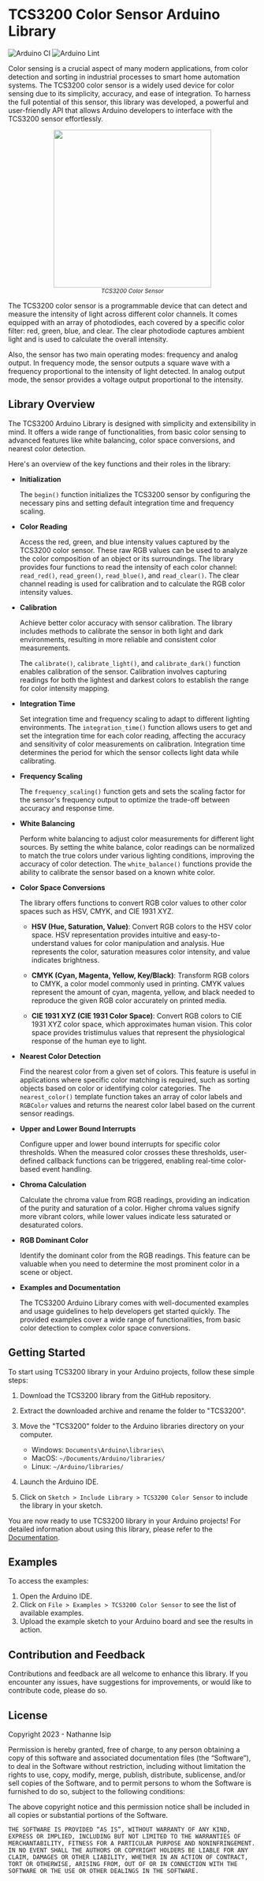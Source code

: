 # TCS3200 Color Sensor Arduino Library

![Arduino CI](https://github.com/nthnn/TCS3200/actions/workflows/arduino_ci.yml/badge.svg)
![Arduino Lint](https://github.com/nthnn/TCS3200/actions/workflows/arduino_lint.yml/badge.svg)

Color sensing is a crucial aspect of many modern applications, from color detection and sorting in industrial processes to smart home automation systems. The TCS3200 color sensor is a widely used device for color sensing due to its simplicity, accuracy, and ease of integration. To harness the full potential of this sensor, this library was developed, a powerful and user-friendly API that allows Arduino developers to interface with the TCS3200 sensor effortlessly.

<p align="center">
	<img src="misc/assets/tcs3200_color_sensor.jpg" width="320" />
	<br/>
	<small><i>TCS3200 Color Sensor</i></small>
</p>

The TCS3200 color sensor is a programmable device that can detect and measure the intensity of light across different color channels. It comes equipped with an array of photodiodes, each covered by a specific color filter: red, green, blue, and clear. The clear photodiode captures ambient light and is used to calculate the overall intensity.

Also, the sensor has two main operating modes: frequency and analog output. In frequency mode, the sensor outputs a square wave with a frequency proportional to the intensity of light detected. In analog output mode, the sensor provides a voltage output proportional to the intensity.

## Library Overview

The TCS3200 Arduino Library is designed with simplicity and extensibility in mind. It offers a wide range of functionalities, from basic color sensing to advanced features like white balancing, color space conversions, and nearest color detection.

Here's an overview of the key functions and their roles in the library:

- **Initialization**

    The `begin()` function initializes the TCS3200 sensor by configuring the necessary pins and setting default integration time and frequency scaling.

- **Color Reading**

    Access the red, green, and blue intensity values captured by the TCS3200 color sensor. These raw RGB values can be used to analyze the color composition of an object or its surroundings. The library provides four functions to read the intensity of each color channel: `read_red()`, `read_green()`, `read_blue()`, and `read_clear()`. The clear channel reading is used for calibration and to calculate the RGB color intensity values.

- **Calibration**

    Achieve better color accuracy with sensor calibration. The library includes methods to calibrate the sensor in both light and dark environments, resulting in more reliable and consistent color measurements.

    The `calibrate()`, `calibrate_light()`, and `calibrate_dark()` function enables calibration of the sensor. Calibration involves capturing readings for both the lightest and darkest colors to establish the range for color intensity mapping.

- **Integration Time**

    Set integration time and frequency scaling to adapt to different lighting environments. The `integration_time()` function allows users to get and set the integration time for each color reading, affecting the accuracy and sensitivity of color measurements on calibration. Integration time determines the period for which the sensor collects light data while calibrating.

- **Frequency Scaling**

    The `frequency_scaling()` function gets and sets the scaling factor for the sensor's frequency output to optimize the trade-off between accuracy and response time.

- **White Balancing**

    Perform white balancing to adjust color measurements for different light sources. By setting the white balance, color readings can be normalized to match the true colors under various lighting conditions, improving the accuracy of color detection. The `white_balance()` functions provide the ability to calibrate the sensor based on a known white color.

- **Color Space Conversions**

    The library offers functions to convert RGB color values to other color spaces such as HSV, CMYK, and CIE 1931 XYZ.

    - **HSV (Hue, Saturation, Value)**: Convert RGB colors to the HSV color space. HSV representation provides intuitive and easy-to-understand values for color manipulation and analysis. Hue represents the color, saturation measures color intensity, and value indicates brightness.

    - **CMYK (Cyan, Magenta, Yellow, Key/Black)**: Transform RGB colors to CMYK, a color model commonly used in printing. CMYK values represent the amount of cyan, magenta, yellow, and black needed to reproduce the given RGB color accurately on printed media.

    - **CIE 1931 XYZ (CIE 1931 Color Space)**: Convert RGB colors to CIE 1931 XYZ color space, which approximates human vision. This color space provides tristimulus values that represent the physiological response of the human eye to light.

- **Nearest Color Detection**

    Find the nearest color from a given set of colors. This feature is useful in applications where specific color matching is required, such as sorting objects based on color or identifying color categories. The `nearest_color()` template function takes an array of color labels and `RGBColor` values and returns the nearest color label based on the current sensor readings.

- **Upper and Lower Bound Interrupts**

    Configure upper and lower bound interrupts for specific color thresholds. When the measured color crosses these thresholds, user-defined callback functions can be triggered, enabling real-time color-based event handling.

- **Chroma Calculation**

    Calculate the chroma value from RGB readings, providing an indication of the purity and saturation of a color. Higher chroma values signify more vibrant colors, while lower values indicate less saturated or desaturated colors.

- **RGB Dominant Color**

    Identify the dominant color from the RGB readings. This feature can be valuable when you need to determine the most prominent color in a scene or object.

- **Examples and Documentation**

    The TCS3200 Arduino Library comes with well-documented examples and usage guidelines to help developers get started quickly. The provided examples cover a wide range of functionalities, from basic color detection to complex color space conversions.

## Getting Started

To start using TCS3200 library in your Arduino projects, follow these simple steps:

1. Download the TCS3200 library from the GitHub repository.
2. Extract the downloaded archive and rename the folder to "TCS3200".
3. Move the "TCS3200" folder to the Arduino libraries directory on your computer.
    - Windows: `Documents\Arduino\libraries\`
    - MacOS: `~/Documents/Arduino/libraries/`
    - Linux: `~/Arduino/libraries/`

4. Launch the Arduino IDE.
5. Click on `Sketch > Include Library > TCS3200 Color Sensor` to include the library in your sketch.

You are now ready to use TCS3200 library in your Arduino projects! For detailed information about using this library, please refer to the [Documentation](https://nthnn.github.io/TCS3200/).

## Examples

To access the examples:

1. Open the Arduino IDE.
2. Click on `File > Examples > TCS3200 Color Sensor` to see the list of available examples.
3. Upload the example sketch to your Arduino board and see the results in action.

## Contribution and Feedback

Contributions and feedback are all welcome to enhance this library. If you encounter any issues, have suggestions for improvements, or would like to contribute code, please do so.

## License

Copyright 2023 - Nathanne Isip

Permission is hereby granted, free of charge, to any person obtaining a copy of this software and associated documentation files (the “Software”), to deal in the Software without restriction, including without limitation the rights to use, copy, modify, merge, publish, distribute, sublicense, and/or sell copies of the Software, and to permit persons to whom the Software is furnished to do so, subject to the following conditions:

The above copyright notice and this permission notice shall be included in all copies or substantial portions of the Software.

```THE SOFTWARE IS PROVIDED “AS IS”, WITHOUT WARRANTY OF ANY KIND, EXPRESS OR IMPLIED, INCLUDING BUT NOT LIMITED TO THE WARRANTIES OF MERCHANTABILITY, FITNESS FOR A PARTICULAR PURPOSE AND NONINFRINGEMENT. IN NO EVENT SHALL THE AUTHORS OR COPYRIGHT HOLDERS BE LIABLE FOR ANY CLAIM, DAMAGES OR OTHER LIABILITY, WHETHER IN AN ACTION OF CONTRACT, TORT OR OTHERWISE, ARISING FROM, OUT OF OR IN CONNECTION WITH THE SOFTWARE OR THE USE OR OTHER DEALINGS IN THE SOFTWARE.```